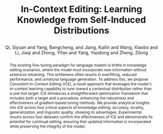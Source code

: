 ---
layout: pub
type: article
key: iclr25ice
title: >
    In-Context Editing: Learning Knowledge from Self-Induced Distributions
author: Qi, Siyuan and Yang, Bangcheng, and Jiang, Kailin and Wang, Xiaobo and Li, Jiaqi and Zhong, Yifan and Yang, Yaodong and Zheng, Zilong
correspondence: Qi, Siyuan and Zheng, Zilong
abbr: ICLR'25
# journal: The Tenth International Conference on Learning Representations (ICLR)
journal: ICLR
arxiv: 2406.11194
year: 2025
selected: true
code: https://github.com/bigai-ai/ICE
abstract: >
    The existing fine-tuning paradigm for language models is brittle in knowledge editing scenarios, where the model must incorporate new information without extensive retraining. This brittleness often results in overfitting, reduced performance, and unnatural language generation. To address this, we propose Consistent In-Context Editing (ICE), a novel approach that leverages the model's in-context learning capability to tune toward a contextual distribution rather than a one-hot target. ICE introduces a straightforward optimization framework that includes both a target and a procedure, enhancing the robustness and effectiveness of gradient-based tuning methods. We provide analytical insights into ICE across four critical aspects of knowledge editing: accuracy, locality, generalization, and linguistic quality, showing its advantages. Experimental results across four datasets confirm the effectiveness of ICE and demonstrate its potential for continual editing, ensuring that updated information is incorporated while preserving the integrity of the model.
bibtex: >
    @inproceedings{qi2025ice,
        title={In-Context Editing: Learning Knowledge from Self-Induced Distributions}, 
        author={Qi, Siyuan and Yang, Bangcheng, and Jiang, Kailin and Wang, Xiaobo and Li, Jiaqi and Zhong, Yifan and Yang, Yaodong and Zheng, Zilong},
        booktitle={The Thirteenth International Conference on Learning Representations},
        year={2025}
    }
---